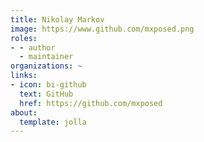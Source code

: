 ```yaml
---
title: Nikolay Markov
image: https://www.github.com/mxposed.png
roles:
- - author
  - maintainer
organizations: ~
links:
- icon: bi-github
  text: GitHub
  href: https://github.com/mxposed
about:
  template: jolla
---
```


